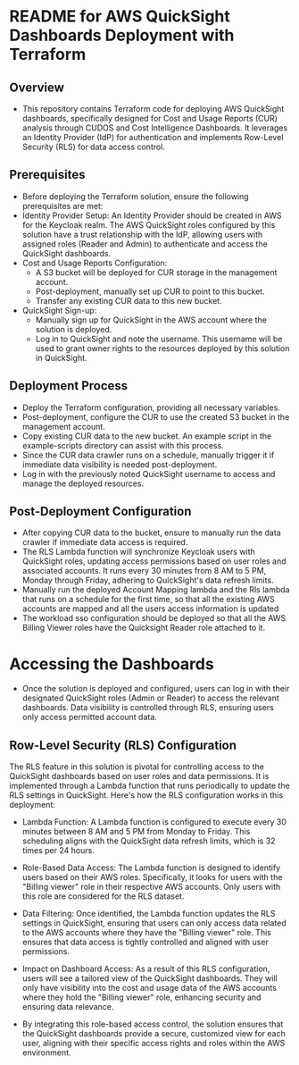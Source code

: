 # README for AWS QuickSight Dashboards Deployment with Terraform

## Overview
- This repository contains Terraform code for deploying AWS QuickSight dashboards, specifically designed for Cost and Usage Reports (CUR) analysis through CUDOS and Cost Intelligence Dashboards. It leverages an Identity Provider (IdP) for authentication and implements Row-Level Security (RLS) for data access control.

## Prerequisites
- Before deploying the Terraform solution, ensure the following prerequisites are met:
 - Identity Provider Setup: An Identity Provider should be created in AWS for the Keycloak realm. The AWS QuickSight roles configured by this solution have a trust relationship with the IdP, allowing users with assigned roles (Reader and Admin) to authenticate and access the QuickSight dashboards.
 - Cost and Usage Reports Configuration:
    - A S3 bucket will be deployed for CUR storage in the management account.
    - Post-deployment, manually set up CUR to point to this bucket.
    - Transfer any existing CUR data to this new bucket.
- QuickSight Sign-up:
    - Manually sign up for QuickSight in the AWS account where the solution is deployed.
    - Log in to QuickSight and note the username. This username will be used to grant owner rights to the resources deployed by this solution in QuickSight.
## Deployment Process
- Deploy the Terraform configuration, providing all necessary variables.
- Post-deployment, configure the CUR to use the created S3 bucket in the management account.
- Copy existing CUR data to the new bucket. An example script in the example-scripts directory can assist with this process.
- Since the CUR data crawler runs on a schedule, manually trigger it if immediate data visibility is needed post-deployment.
- Log in with the previously noted QuickSight username to access and manage the deployed resources.
## Post-Deployment Configuration
- After copying CUR data to the bucket, ensure to manually run the data crawler if immediate data access is required.
- The RLS Lambda function will synchronize Keycloak users with QuickSight roles, updating access permissions based on user roles and associated accounts. It runs every 30 minutes from 8 AM to 5 PM, Monday through Friday, adhering to QuickSight's data refresh limits.
- Manually run the deployed Account Mapping lambda and the Rls lambda that runs on a schedule for the first time, so that all the existing AWS accounts are mapped and all the users access information is updated
- The workload sso configuration should be deployed so that all the AWS Billing Viewer roles have the Quicksight Reader role attached to it. 
# Accessing the Dashboards
- Once the solution is deployed and configured, users can log in with their designated QuickSight roles (Admin or Reader) to access the relevant dashboards. Data visibility is controlled through RLS, ensuring users only access permitted account data.


## Row-Level Security (RLS) Configuration
The RLS feature in this solution is pivotal for controlling access to the QuickSight dashboards based on user roles and data permissions. It is implemented through a Lambda function that runs periodically to update the RLS settings in QuickSight. Here's how the RLS configuration works in this deployment:

- Lambda Function: A Lambda function is configured to execute every 30 minutes between 8 AM and 5 PM from Monday to Friday. This scheduling aligns with the QuickSight data refresh limits, which is 32 times per 24 hours.

- Role-Based Data Access: The Lambda function is designed to identify users based on their AWS roles. Specifically, it looks for users with the "Billing viewer" role in their respective AWS accounts. Only users with this role are considered for the RLS dataset.

- Data Filtering: Once identified, the Lambda function updates the RLS settings in QuickSight, ensuring that users can only access data related to the AWS accounts where they have the "Billing viewer" role. This ensures that data access is tightly controlled and aligned with user permissions.

- Impact on Dashboard Access: As a result of this RLS configuration, users will see a tailored view of the QuickSight dashboards. They will only have visibility into the cost and usage data of the AWS accounts where they hold the "Billing viewer" role, enhancing security and ensuring data relevance.

- By integrating this role-based access control, the solution ensures that the QuickSight dashboards provide a secure, customized view for each user, aligning with their specific access rights and roles within the AWS environment.
